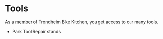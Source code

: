 # Tools

As a <a href="/membership">member</a> of Trondheim Bike Kitchen, you get access to our many tools. 


* Park Tool Repair stands